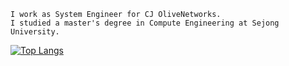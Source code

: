 <!--
### Hi there 👋


**junyoung1992/junyoung1992** is a ✨ _special_ ✨ repository because its `README.md` (this file) appears on your GitHub profile.

Here are some ideas to get you started:

- 🔭 I’m currently working on ...
- 🌱 I’m currently learning ...
- 👯 I’m looking to collaborate on ...
- 🤔 I’m looking for help with ...
- 💬 Ask me about ...
- 📫 How to reach me: ...
- 😄 Pronouns: ...
- ⚡ Fun fact: ...
-->

```
I work as System Engineer for CJ OliveNetworks.
I studied a master's degree in Compute Engineering at Sejong University.
```

[![Top Langs](https://github-readme-stats.vercel.app/api/top-langs/?username=junyoung1992&layout=compact&theme=highcontrast)](https://github.com/anuraghazra/github-readme-stats)
